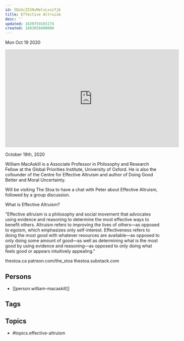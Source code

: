 ```yaml
---
id: 5DoScZIS9vMelvLxszfjb
title: Effective Altruism
desc: ''
updated: 1639759165174
created: 1603058400000
---
```





Mon Oct 19 2020

<iframe width="560" height="315" src="https://www.youtube.com/embed/bcXlPAQaBp4" title="Effective Altruism w/ William MacAskill" frameborder="0" allow="accelerometer; autoplay; clipboard-write; encrypted-media; gyroscope; picture-in-picture" allowfullscreen ></iframe>

October 19th, 2020

William MacAskill is a Associate Professor in Philosophy and Research Fellow at the Global Priorities Institute, University of Oxford. He is also the cofounder of the Centre for Effective Altruism and author of Doing Good Better and Moral Uncertainty.

Will be visiting The Stoa to have a chat with Peter about Effective Altruism, followed by a group discussion.

What is Effective Altruism?

"Effective altruism is a philosophy and social movement that advocates using evidence and reasoning to determine the most effective ways to benefit others. Altruism refers to improving the lives of others—as opposed to egoism, which emphasizes only self-interest. Effectiveness refers to doing the most good with whatever resources are available—as opposed to only doing some amount of good—as well as determining what is the most good by using evidence and reasoning—as opposed to only doing what feels good or appears intuitively appealing."

thestoa.ca
patreon.com/the_stoa
thestoa.substack.com

## Persons

- [[person.william-macaskill]]

## Tags



## Topics

- #topics.effective-altruism

